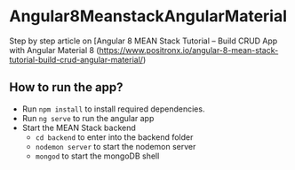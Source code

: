 # Angular8MeanstackAngularMaterial

Step by step article on [Angular 8 MEAN Stack Tutorial – Build CRUD App with Angular Material 8 (https://www.positronx.io/angular-8-mean-stack-tutorial-build-crud-angular-material/)

## How to run the app?
- Run `npm install` to install required dependencies.
- Run `ng serve` to run the angular app
- Start the MEAN Stack backend
  - `cd backend` to enter into the backend folder
  - `nodemon server` to start the nodemon server
  - `mongod` to start the mongoDB shell
